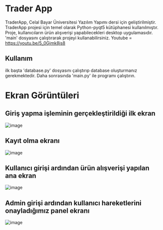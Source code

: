 # Trader App 
TraderApp, Celal Bayar Üniversitesi Yazılım Yapımı dersi için geliştirilmiştir.
TraderApp projesi için temel olarak Python-pyqt5 kütüphanesi kullanılmıştır. Proje, kullanıcıların ürün alışverişi yapabilecekleri desktop uygulamasıdır. 'main' dosyasını çalıştırarak projeyi kullanabilirsiniz.
Youtube = https://youtu.be/5_0Gjmk8js8  

## Kullanım 
ilk başta 'database.py' dosyasını çalıştırıp database oluşturmanız gerekmektedir. Daha sonrasında 'main.py' ile programı çalıştırın. 

# Ekran Görüntüleri 
## Giriş yapma işleminin gerçekleştirildiği ilk ekran
![image](https://user-images.githubusercontent.com/71029563/118358946-b9f63700-b589-11eb-940f-a3c9dd3f50b3.png)
## Kayıt olma ekranı
![image](https://user-images.githubusercontent.com/71029563/118359268-6389f800-b58b-11eb-91d7-e5a130f5d543.png)
## Kullanıcı girişi ardından ürün alışverişi yapılan ana ekran 
![image](https://user-images.githubusercontent.com/71029563/122243048-79614480-cecc-11eb-86a5-8519e8cf4484.png)
## Admin girişi ardından kullanıcı hareketlerini onayladığımız panel ekranı
![image](https://user-images.githubusercontent.com/71029563/122243114-867e3380-cecc-11eb-8bcd-a1534004977d.png)
